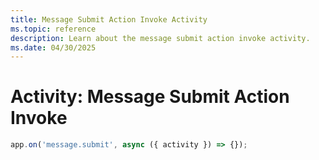 ```yaml
---
title: Message Submit Action Invoke Activity
ms.topic: reference
description: Learn about the message submit action invoke activity.
ms.date: 04/30/2025
---
```


# Activity: Message Submit Action Invoke

```typescript
app.on('message.submit', async ({ activity }) => {});
```
